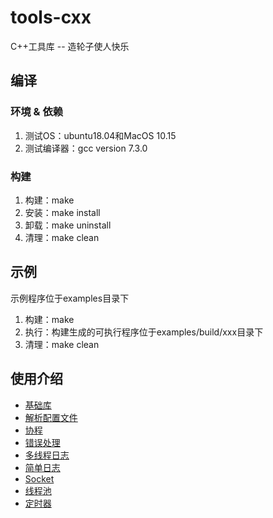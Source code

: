 # tools-cxx
C++工具库 -- 造轮子使人快乐

## 编译
### 环境 & 依赖  
1. 测试OS：ubuntu18.04和MacOS 10.15  
2. 测试编译器：gcc version 7.3.0

### 构建  
1. 构建：make  
2. 安装：make install   
3. 卸载：make uninstall  
4. 清理：make clean

## 示例  
示例程序位于examples目录下  
1. 构建：make  
2. 执行：构建生成的可执行程序位于examples/build/xxx目录下  
3. 清理：make clean

## 使用介绍
* [基础库](/tools/base/README.md)
* [解析配置文件](/tools/config/README.md)  
* [协程](/tools/coroutine/README.md)
* [错误处理](/tools/error/README.md)
* [多线程日志](/tools/log/README.md)
* [简单日志](/tools/logSimple/README.md)
* [Socket](/tools/socket/README.md)
* [线程池](/tools/threadpool/README.md)
* [定时器](/tools/timer/README.md)